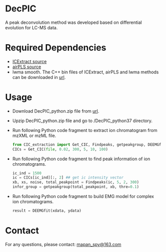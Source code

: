 # DecPIC
A peak deconvolution method was developed based on differential evolution for LC-MS data.

# Required Dependencies

* [ICExtract source](https://github.com/mapancsu/ICExtract)
* [airPLS source](https://github.com/zmzhang/airPLS)
* lwma smooth.
The C++ bin files of ICExtract, airPLS and lwma methods can be downloaded in [url](https://github.com/mapancsu/DecPIC/releases). 
	
# Usage

* Download DecPIC_python.zip file from [url](https://github.com/mapancsu/DecPIC/releases).
* Upzip DecPIC_python.zip file and go to /DecPIC_python37 directory.
* Run following Python code fragment to extract ion chromatogram from mzXML or mzML file.

	```python
	from CIC_extraction import Get_CIC, Findpeaks, getpeakgroup, DEEMGfit
	CICs = Get_CIC(file, 0.02, 300, 5, 10, 100)
	```
* Run following Python code fragment to find peak information of ion chromatograms.
	```python
	ic_ind = 1500
	ic = CICs[ic_ind][:, 2] ## get ic intensity vector
	xb, xs, noise, total_peakpoint = Findpeaks(ic, 5, 2, 300)  
    infor_group = getpeakgroup(total_peakpoint, xb, thre=0.1)
	```
* Run following Python code fragment to build EMG model for complex ion chromatograms.
	```python
	result = DEEMGfit(xdata, ydata)
	```

# Contact

For any questions, please contact:  [mapan_spy@163.com](mailto:mapan_spy@163.com)
